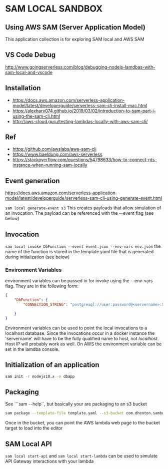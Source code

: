 
# SAM LOCAL SANDBOX

## Using AWS SAM (Server Application Model)

This application collection is for exploring SAM local and AWS SAM

## VS Code Debug

<http://www.goingserverless.com/blog/debugging-nodejs-lamdbas-with-sam-local-and-vscode>

## Installation

* <https://docs.aws.amazon.com/serverless-application-model/latest/developerguide/serverless-sam-cli-install-mac.html>
* <https://alexharv074.github.io/2019/03/02/introduction-to-sam-part-i-using-the-sam-cli.html>
* <http://aws-cloud.guru/testing-lambdas-locally-with-aws-sam-cli/>

## Ref

* <https://github.com/awslabs/aws-sam-cli>
* <https://www.baeldung.com/aws-serverless>
* <https://stackoverflow.com/questions/54798633/how-to-connect-rds-instance-when-running-sam-locally>

## Event generation

<https://docs.aws.amazon.com/serverless-application-model/latest/developerguide/serverless-sam-cli-using-generate-event.html>

```sam local generate-event s3```
This creates payloads that allow simulation of an invocation. The payload can be referenced with the --event flag (see below)

## Invocation

```sam local invoke DbFunction --event event.json --env-vars env.json```
the name of the function is stored in the template.yaml file that is generated during initialization (see below)

### Environment Variables

environment variables can be passed in for invoke using the --env-vars flag. They are in the following form:

```json
{
    "DbFunction": {
        "CONNECTION_STRING": "postgresql://user:password@<servername>:5432/jdatabase"

    }
}
```
Environment variables can be used to point the local invocations to a localhost database. Since the invocations occur in a docker instance
the 'servername' will have to be the fully qualified name to host, not *localhost*. Host IP will probably work as well. On AWS the environment
variable can be set in the lamdba console.

## Initialization of an application

```bash
sam init -r nodejs10.x -n dbapp  
```

## Packaging

See ```sam --help``, but basically your are packaging to an s3 bucket

```bash
sam package --template-file template.yaml --s3-bucket com.dhenton.sambucket --output-template-file packaged.yaml
```

Once in the bucket, you can point the AWS lambda web page to the bucket target to load into the editor

## SAM Local API

```sam local start-api``` and ```sam local start-lambda``` can be used to simulate API Gateway interactions with your lambda
